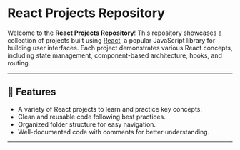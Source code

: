 # React Projects Repository

Welcome to the **React Projects Repository**! This repository showcases a collection of projects built using [React](https://reactjs.org/), a popular JavaScript library for building user interfaces. Each project demonstrates various React concepts, including state management, component-based architecture, hooks, and routing.

---

## 🚀 Features
- A variety of React projects to learn and practice key concepts.
- Clean and reusable code following best practices.
- Organized folder structure for easy navigation.
- Well-documented code with comments for better understanding.

---
